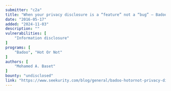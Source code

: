 ```yaml
---
submitter: "c2a"
title: "When your privacy disclosure is a “feature” not a “bug” – Badoo & HotorNot failure!"
date: "2016-05-17"
added: "2024-11-03"
description: ""
vulnerabilities: [
    "Information disclosure"
]
programs: [
    "Badoo", "Hot Or Not"
]
authors: [
    "Mohamed A. Baset"
]
bounty: "undisclosed"
link: "https://www.seekurity.com/blog/general/badoo-hotornot-privacy-disclosure-feature-not-a-bug"
---
```




